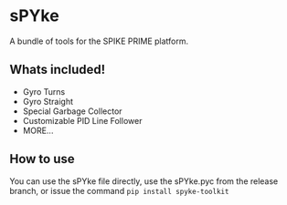 # sPYke
A bundle of tools for the SPIKE PRIME platform.

## Whats included!
* Gyro Turns
* Gyro Straight
* Special Garbage Collector 
* Customizable PID Line Follower
* MORE...

## How to use
You can use the sPYke file directly, use the sPYke.pyc from the release branch, or issue the command ```pip install spyke-toolkit```
